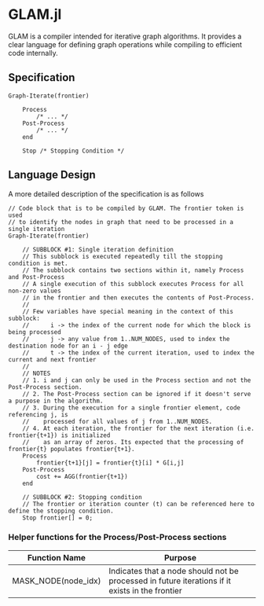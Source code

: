 # GLAM.jl

GLAM is a compiler intended for iterative graph algorithms. It provides a clear language for defining graph operations while compiling to efficient code internally.

## Specification
```
Graph-Iterate(frontier)

    Process
        /* ... */
    Post-Process
        /* ... */
    end
    
    Stop /* Stopping Condition */
```

## Language Design
A more detailed description of the specification is as follows
```
// Code block that is to be compiled by GLAM. The frontier token is used 
// to identify the nodes in graph that need to be processed in a single iteration
Graph-Iterate(frontier)

    // SUBBLOCK #1: Single iteration definition
    // This subblock is executed repeatedly till the stopping condition is met.
    // The subblock contains two sections within it, namely Process and Post-Process
    // A single execution of this subblock executes Process for all non-zero values 
    // in the frontier and then executes the contents of Post-Process.
    //
    // Few variables have special meaning in the context of this subblock:
    //      i -> the index of the current node for which the block is being processed
    //      j -> any value from 1..NUM_NODES, used to index the destination node for an i - j edge
    //      t -> the index of the current iteration, used to index the current and next frontier
    //
    // NOTES
    // 1. i and j can only be used in the Process section and not the Post-Process section.
    // 2. The Post-Process section can be ignored if it doesn't serve a purpose in the algorithm.
    // 3. During the execution for a single frontier element, code referencing j, is 
    //    processed for all values of j from 1..NUM_NODES.
    // 4. At each iteration, the frontier for the next iteration (i.e. frontier{t+1}) is initialized 
    //    as an array of zeros. Its expected that the processing of frontier{t} populates frontier{t+1}.
    Process
        frontier{t+1}[j] = frontier{t}[i] * G[i,j]
    Post-Process
        cost += AGG(frontier{t+1})
    end
    
    // SUBBLOCK #2: Stopping condition
    // The frontier or iteration counter (t) can be referenced here to define the stopping condition.
    Stop frontier[] = 0;
```

### Helper functions for the Process/Post-Process sections
| Function Name | Purpose |
|-|-|
| MASK_NODE(node_idx) | Indicates that a node should not be processed in future iterations if it exists in the frontier |

